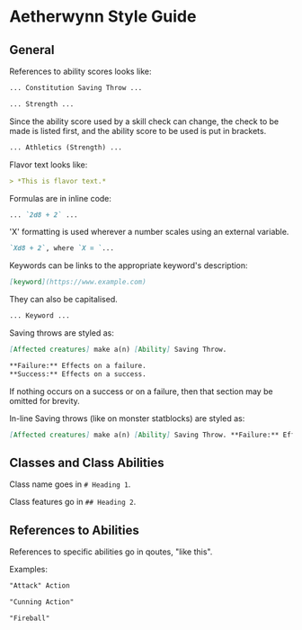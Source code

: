 # Aetherwynn Style Guide

## General

References to ability scores looks like:
```md
... Constitution Saving Throw ...
```
```md
... Strength ...
```

Since the ability score used by a skill check can change, the check to be made is listed first, and the ability score to be used is put in brackets.

```md
... Athletics (Strength) ...
```

Flavor text looks like:
```md
> *This is flavor text.*
```

Formulas are in inline code:
```md
... `2d8 + 2` ...
```

'X' formatting is used wherever a number scales using an external variable.

```md
`Xd8 + 2`, where `X = `...
```

Keywords can be links to the appropriate keyword's description:
```md
[keyword](https://www.example.com)
```

They can also be capitalised.

```md
... Keyword ...
```

Saving throws are styled as:
```md
[Affected creatures] make a(n) [Ability] Saving Throw.

**Failure:** Effects on a failure.
**Success:** Effects on a success.
```

If nothing occurs on a success or on a failure, then that section may be omitted for brevity.

In-line Saving throws (like on monster statblocks) are styled as:

```md
[Affected creatures] make a(n) [Ability] Saving Throw. **Failure:** Effects on a failure. **Success:** Effects on a success.
```

## Classes and Class Abilities

Class name goes in `# Heading 1`.

Class features go in `## Heading 2`.

## References to Abilities

References to specific abilities go in qoutes, "like this".

Examples:

```md
"Attack" Action
```

```md
"Cunning Action"
```

```md
"Fireball"
```
